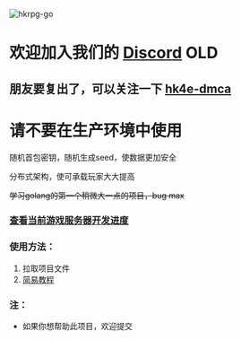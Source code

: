 ![hkrpg-go](https://socialify.git.ci/gucooing/hkrpg-go-public/image?description=1&font=Inter&forks=1&language=1&name=1&owner=1&pattern=Circuit%20Board&stargazers=1&theme=Auto)
 
# **欢迎加入我们的 [Discord](https://discord.gg/222yVp6pUq)** OLD

## 朋友要复出了，可以关注一下 [hk4e-dmca](https://github.com/flswld/hk4e-go)

# 请不要在生产环境中使用

 随机首包密钥，随机生成seed，使数据更加安全

 分布式架构，使可承载玩家大大提高

 ~~学习golang的第一个稍微大一点的项目，bug max~~

### [查看当前游戏服务器开发进度](./docs/进度/游戏逻辑.md)

### 使用方法：
1. 拉取项目文件
2. [简易教程](./docs/README.md)

### 注：
* 如果你想帮助此项目，欢迎提交
